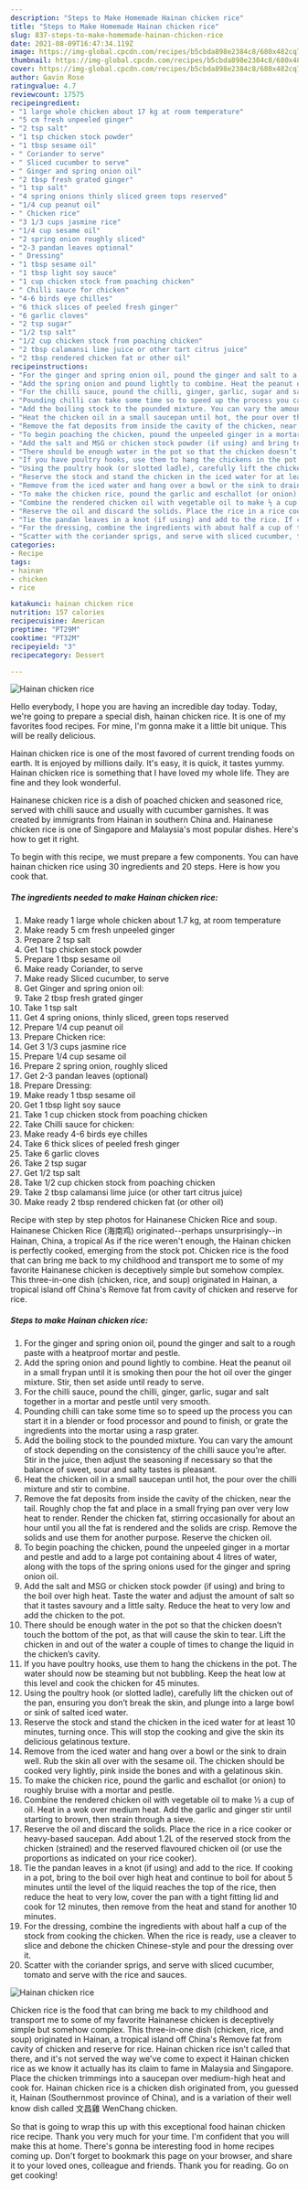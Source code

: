 ```yaml
---
description: "Steps to Make Homemade Hainan chicken rice"
title: "Steps to Make Homemade Hainan chicken rice"
slug: 837-steps-to-make-homemade-hainan-chicken-rice
date: 2021-08-09T16:47:34.119Z
image: https://img-global.cpcdn.com/recipes/b5cbda898e2384c8/680x482cq70/hainan-chicken-rice-recipe-main-photo.jpg
thumbnail: https://img-global.cpcdn.com/recipes/b5cbda898e2384c8/680x482cq70/hainan-chicken-rice-recipe-main-photo.jpg
cover: https://img-global.cpcdn.com/recipes/b5cbda898e2384c8/680x482cq70/hainan-chicken-rice-recipe-main-photo.jpg
author: Gavin Rose
ratingvalue: 4.7
reviewcount: 17575
recipeingredient:
- "1 large whole chicken about 17 kg at room temperature"
- "5 cm fresh unpeeled ginger"
- "2 tsp salt"
- "1 tsp chicken stock powder"
- "1 tbsp sesame oil"
- " Coriander to serve"
- " Sliced cucumber to serve"
- " Ginger and spring onion oil"
- "2 tbsp fresh grated ginger"
- "1 tsp salt"
- "4 spring onions thinly sliced green tops reserved"
- "1/4 cup peanut oil"
- " Chicken rice"
- "3 1/3 cups jasmine rice"
- "1/4 cup sesame oil"
- "2 spring onion roughly sliced"
- "2-3 pandan leaves optional"
- " Dressing"
- "1 tbsp sesame oil"
- "1 tbsp light soy sauce"
- "1 cup chicken stock from poaching chicken"
- " Chilli sauce for chicken"
- "4-6 birds eye chilles"
- "6 thick slices of peeled fresh ginger"
- "6 garlic cloves"
- "2 tsp sugar"
- "1/2 tsp salt"
- "1/2 cup chicken stock from poaching chicken"
- "2 tbsp calamansi lime juice or other tart citrus juice"
- "2 tbsp rendered chicken fat or other oil"
recipeinstructions:
- "For the ginger and spring onion oil, pound the ginger and salt to a rough paste with a heatproof mortar and pestle."
- "Add the spring onion and pound lightly to combine. Heat the peanut oil in a small frypan until it is smoking then pour the hot oil over the ginger mixture. Stir, then set aside until ready to serve."
- "For the chilli sauce, pound the chilli, ginger, garlic, sugar and salt together in a mortar and pestle until very smooth."
- "Pounding chilli can take some time so to speed up the process you can start it in a blender or food processor and pound to finish, or grate the ingredients into the mortar using a rasp grater."
- "Add the boiling stock to the pounded mixture. You can vary the amount of stock depending on the consistency of the chilli sauce you’re after. Stir in the juice, then adjust the seasoning if necessary so that the balance of sweet, sour and salty tastes is pleasant."
- "Heat the chicken oil in a small saucepan until hot, the pour over the chilli mixture and stir to combine."
- "Remove the fat deposits from inside the cavity of the chicken, near the tail. Roughly chop the fat and place in a small frying pan over very low heat to render. Render the chicken fat, stirring occasionally for about an hour until you all the fat is rendered and the solids are crisp. Remove the solids and use them for another purpose. Reserve the chicken oil."
- "To begin poaching the chicken, pound the unpeeled ginger in a mortar and pestle and add to a large pot containing about 4 litres of water, along with the tops of the spring onions used for the ginger and spring onion oil."
- "Add the salt and MSG or chicken stock powder (if using) and bring to the boil over high heat. Taste the water and adjust the amount of salt so that it tastes savoury and a little salty. Reduce the heat to very low and add the chicken to the pot."
- "There should be enough water in the pot so that the chicken doesn’t touch the bottom of the pot, as that will cause the skin to tear. Lift the chicken in and out of the water a couple of times to change the liquid in the chicken’s cavity."
- "If you have poultry hooks, use them to hang the chickens in the pot. The water should now be steaming but not bubbling. Keep the heat low at this level and cook the chicken for 45 minutes."
- "Using the poultry hook (or slotted ladle), carefully lift the chicken out of the pan, ensuring you don’t break the skin, and plunge into a large bowl or sink of salted iced water."
- "Reserve the stock and stand the chicken in the iced water for at least 10 minutes, turning once. This will stop the cooking and give the skin its delicious gelatinous texture."
- "Remove from the iced water and hang over a bowl or the sink to drain well. Rub the skin all over with the sesame oil. The chicken should be cooked very lightly, pink inside the bones and with a gelatinous skin."
- "To make the chicken rice, pound the garlic and eschallot (or onion) to roughly bruise with a mortar and pestle."
- "Combine the rendered chicken oil with vegetable oil to make ½ a cup of oil. Heat in a wok over medium heat. Add the garlic and ginger stir until starting to brown, then strain through a sieve."
- "Reserve the oil and discard the solids. Place the rice in a rice cooker or heavy-based saucepan. Add about 1.2L of the reserved stock from the chicken (strained) and the reserved flavoured chicken oil (or use the proportions as indicated on your rice cooker)."
- "Tie the pandan leaves in a knot (if using) and add to the rice. If cooking in a pot, bring to the boil over high heat and continue to boil for about 5 minutes until the level of the liquid reaches the top of the rice, then reduce the heat to very low, cover the pan with a tight fitting lid and cook for 12 minutes, then remove from the heat and stand for another 10 minutes."
- "For the dressing, combine the ingredients with about half a cup of the stock from cooking the chicken. When the rice is ready, use a cleaver to slice and debone the chicken Chinese-style and pour the dressing over it."
- "Scatter with the coriander sprigs, and serve with sliced cucumber, tomato and serve with the rice and sauces."
categories:
- Recipe
tags:
- hainan
- chicken
- rice

katakunci: hainan chicken rice 
nutrition: 157 calories
recipecuisine: American
preptime: "PT29M"
cooktime: "PT32M"
recipeyield: "3"
recipecategory: Dessert

---
```



![Hainan chicken rice](https://img-global.cpcdn.com/recipes/b5cbda898e2384c8/680x482cq70/hainan-chicken-rice-recipe-main-photo.jpg)

Hello everybody, I hope you are having an incredible day today. Today, we're going to prepare a special dish, hainan chicken rice. It is one of my favorites food recipes. For mine, I'm gonna make it a little bit unique. This will be really delicious.

Hainan chicken rice is one of the most favored of current trending foods on earth. It is enjoyed by millions daily. It's easy, it is quick, it tastes yummy. Hainan chicken rice is something that I have loved my whole life. They are fine and they look wonderful.

Hainanese chicken rice is a dish of poached chicken and seasoned rice, served with chilli sauce and usually with cucumber garnishes. It was created by immigrants from Hainan in southern China and. Hainanese chicken rice is one of Singapore and Malaysia&#39;s most popular dishes. Here&#39;s how to get it right.


To begin with this recipe, we must prepare a few components. You can have hainan chicken rice using 30 ingredients and 20 steps. Here is how you cook that.

<!--inarticleads1-->

##### The ingredients needed to make Hainan chicken rice:

1. Make ready 1 large whole chicken about 1.7 kg, at room temperature
1. Make ready 5 cm fresh unpeeled ginger
1. Prepare 2 tsp salt
1. Get 1 tsp chicken stock powder
1. Prepare 1 tbsp sesame oil
1. Make ready  Coriander, to serve
1. Make ready  Sliced cucumber, to serve
1. Get  Ginger and spring onion oil:
1. Take 2 tbsp fresh grated ginger
1. Take 1 tsp salt
1. Get 4 spring onions, thinly sliced, green tops reserved
1. Prepare 1/4 cup peanut oil
1. Prepare  Chicken rice:
1. Get 3 1/3 cups jasmine rice
1. Prepare 1/4 cup sesame oil
1. Prepare 2 spring onion, roughly sliced
1. Get 2-3 pandan leaves (optional)
1. Prepare  Dressing:
1. Make ready 1 tbsp sesame oil
1. Get 1 tbsp light soy sauce
1. Take 1 cup chicken stock from poaching chicken
1. Take  Chilli sauce for chicken:
1. Make ready 4-6 birds eye chilles
1. Take 6 thick slices of peeled fresh ginger
1. Take 6 garlic cloves
1. Take 2 tsp sugar
1. Get 1/2 tsp salt
1. Take 1/2 cup chicken stock from poaching chicken
1. Take 2 tbsp calamansi lime juice (or other tart citrus juice)
1. Make ready 2 tbsp rendered chicken fat (or other oil)


Recipe with step by step photos for Hainanese Chicken Rice and soup. Hainanese Chicken Rice (海南鸡) originated--perhaps unsurprisingly--in Hainan, China, a tropical As if the rice weren&#39;t enough, the Hainan chicken is perfectly cooked, emerging from the stock pot. Chicken rice is the food that can bring me back to my childhood and transport me to some of my favorite Hainanese chicken is deceptively simple but somehow complex. This three-in-one dish (chicken, rice, and soup) originated in Hainan, a tropical island off China&#39;s Remove fat from cavity of chicken and reserve for rice. 

<!--inarticleads2-->

##### Steps to make Hainan chicken rice:

1. For the ginger and spring onion oil, pound the ginger and salt to a rough paste with a heatproof mortar and pestle.
1. Add the spring onion and pound lightly to combine. Heat the peanut oil in a small frypan until it is smoking then pour the hot oil over the ginger mixture. Stir, then set aside until ready to serve.
1. For the chilli sauce, pound the chilli, ginger, garlic, sugar and salt together in a mortar and pestle until very smooth.
1. Pounding chilli can take some time so to speed up the process you can start it in a blender or food processor and pound to finish, or grate the ingredients into the mortar using a rasp grater.
1. Add the boiling stock to the pounded mixture. You can vary the amount of stock depending on the consistency of the chilli sauce you’re after. Stir in the juice, then adjust the seasoning if necessary so that the balance of sweet, sour and salty tastes is pleasant.
1. Heat the chicken oil in a small saucepan until hot, the pour over the chilli mixture and stir to combine.
1. Remove the fat deposits from inside the cavity of the chicken, near the tail. Roughly chop the fat and place in a small frying pan over very low heat to render. Render the chicken fat, stirring occasionally for about an hour until you all the fat is rendered and the solids are crisp. Remove the solids and use them for another purpose. Reserve the chicken oil.
1. To begin poaching the chicken, pound the unpeeled ginger in a mortar and pestle and add to a large pot containing about 4 litres of water, along with the tops of the spring onions used for the ginger and spring onion oil.
1. Add the salt and MSG or chicken stock powder (if using) and bring to the boil over high heat. Taste the water and adjust the amount of salt so that it tastes savoury and a little salty. Reduce the heat to very low and add the chicken to the pot.
1. There should be enough water in the pot so that the chicken doesn’t touch the bottom of the pot, as that will cause the skin to tear. Lift the chicken in and out of the water a couple of times to change the liquid in the chicken’s cavity.
1. If you have poultry hooks, use them to hang the chickens in the pot. The water should now be steaming but not bubbling. Keep the heat low at this level and cook the chicken for 45 minutes.
1. Using the poultry hook (or slotted ladle), carefully lift the chicken out of the pan, ensuring you don’t break the skin, and plunge into a large bowl or sink of salted iced water.
1. Reserve the stock and stand the chicken in the iced water for at least 10 minutes, turning once. This will stop the cooking and give the skin its delicious gelatinous texture.
1. Remove from the iced water and hang over a bowl or the sink to drain well. Rub the skin all over with the sesame oil. The chicken should be cooked very lightly, pink inside the bones and with a gelatinous skin.
1. To make the chicken rice, pound the garlic and eschallot (or onion) to roughly bruise with a mortar and pestle.
1. Combine the rendered chicken oil with vegetable oil to make ½ a cup of oil. Heat in a wok over medium heat. Add the garlic and ginger stir until starting to brown, then strain through a sieve.
1. Reserve the oil and discard the solids. Place the rice in a rice cooker or heavy-based saucepan. Add about 1.2L of the reserved stock from the chicken (strained) and the reserved flavoured chicken oil (or use the proportions as indicated on your rice cooker).
1. Tie the pandan leaves in a knot (if using) and add to the rice. If cooking in a pot, bring to the boil over high heat and continue to boil for about 5 minutes until the level of the liquid reaches the top of the rice, then reduce the heat to very low, cover the pan with a tight fitting lid and cook for 12 minutes, then remove from the heat and stand for another 10 minutes.
1. For the dressing, combine the ingredients with about half a cup of the stock from cooking the chicken. When the rice is ready, use a cleaver to slice and debone the chicken Chinese-style and pour the dressing over it.
1. Scatter with the coriander sprigs, and serve with sliced cucumber, tomato and serve with the rice and sauces.
<img src="//assets-global.cpcdn.com/assets/icons/button_play-2c75c40dde080a61004c1f40b05d8f140eaff45d7e9e6481dc71c63d2e7c4909.png" alt="Hainan chicken rice">

Chicken rice is the food that can bring me back to my childhood and transport me to some of my favorite Hainanese chicken is deceptively simple but somehow complex. This three-in-one dish (chicken, rice, and soup) originated in Hainan, a tropical island off China&#39;s Remove fat from cavity of chicken and reserve for rice. Hainan chicken rice isn&#39;t called that there, and it&#39;s not served the way we&#39;ve come to expect it Hainan chicken rice as we know it actually has its claim to fame in Malaysia and Singapore. Place the chicken trimmings into a saucepan over medium-high heat and cook for. Hainan chicken rice is a chicken dish originated from, you guessed it, Hainan (Southernmost province of China), and is a variation of their well know dish called 文昌雞 WenChang chicken. 

So that is going to wrap this up with this exceptional food hainan chicken rice recipe. Thank you very much for your time. I'm confident that you will make this at home. There's gonna be interesting food in home recipes coming up. Don't forget to bookmark this page on your browser, and share it to your loved ones, colleague and friends. Thank you for reading. Go on get cooking!
